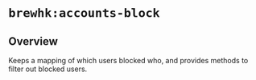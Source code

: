 # `brewhk:accounts-block`

## Overview

Keeps a mapping of which users blocked who, and provides methods to filter out blocked users.
